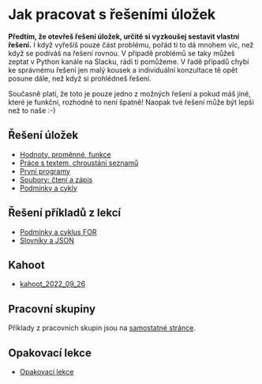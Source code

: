 # Jak pracovat s řešeními úložek

**Předtím, že otevřeš řešení úložek, určitě si vyzkoušej sestavit vlastní řešení.** I když vyřešíš pouze část problému, pořád ti to dá mnohem víc, než když se podíváš na řešení rovnou. V případě problémů se taky můžeš zeptat v Python kanále na Slacku, rádi ti pomůžeme. V řadě případů chybí ke správnému řešení jen malý kousek a individuální konzultace tě opět posune dále, než když si prohlédneš řešení.

Současně platí, že toto je pouze jedno z možných řešení a pokud máš jiné, které je funkční, rozhodně to není špatně! Naopak tvé řešení může být lepší než to naše :-)

## Řešení úložek

* [Hodnoty, proměnné, funkce](hodnoty-promenne-funkce.md)
* [Práce s textem, chroustání seznamů](prace-s-textem-chroustani.md)
* [První programy](prvni-programy.md)
* [Soubory: čtení a zápis](soubory.md)
* [Podmínky a cykly](podminky-cykly.md)

## Řešení příkladů z lekcí

* [Podmínky a cyklus FOR](podminky_cykly_lekce.md)
* [Slovníky a JSON](slovniky-json-lekce.md)

## Kahoot

* [kahoot_2022_09_26](kahoot_2022_09_26.md)

## Pracovní skupiny

Příklady z pracovních skupin jsou na [samostatné stránce](https://github.com/pesikj/da-pracovni-skupiny).

## Opakovací lekce

* [Opakovací lekce](opakovaci_lekce.md)
